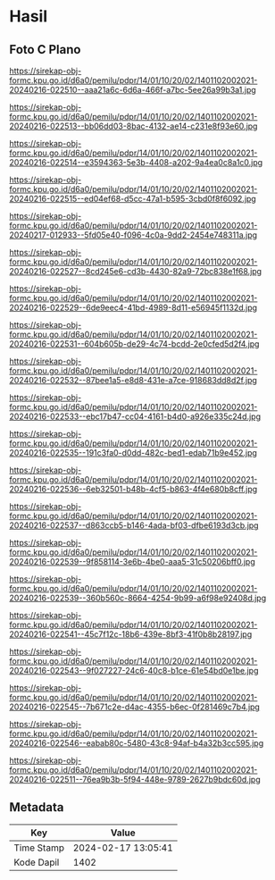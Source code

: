 # Hasil

## Foto C Plano

https://sirekap-obj-formc.kpu.go.id/d6a0/pemilu/pdpr/14/01/10/20/02/1401102002021-20240216-022510--aaa21a6c-6d6a-466f-a7bc-5ee26a99b3a1.jpg

https://sirekap-obj-formc.kpu.go.id/d6a0/pemilu/pdpr/14/01/10/20/02/1401102002021-20240216-022513--bb06dd03-8bac-4132-ae14-c231e8f93e60.jpg

https://sirekap-obj-formc.kpu.go.id/d6a0/pemilu/pdpr/14/01/10/20/02/1401102002021-20240216-022514--e3594363-5e3b-4408-a202-9a4ea0c8a1c0.jpg

https://sirekap-obj-formc.kpu.go.id/d6a0/pemilu/pdpr/14/01/10/20/02/1401102002021-20240216-022515--ed04ef68-d5cc-47a1-b595-3cbd0f8f6092.jpg

https://sirekap-obj-formc.kpu.go.id/d6a0/pemilu/pdpr/14/01/10/20/02/1401102002021-20240217-012933--5fd05e40-f096-4c0a-9dd2-2454e748311a.jpg

https://sirekap-obj-formc.kpu.go.id/d6a0/pemilu/pdpr/14/01/10/20/02/1401102002021-20240216-022527--8cd245e6-cd3b-4430-82a9-72bc838e1f68.jpg

https://sirekap-obj-formc.kpu.go.id/d6a0/pemilu/pdpr/14/01/10/20/02/1401102002021-20240216-022529--6de9eec4-41bd-4989-8d11-e56945f1132d.jpg

https://sirekap-obj-formc.kpu.go.id/d6a0/pemilu/pdpr/14/01/10/20/02/1401102002021-20240216-022531--604b605b-de29-4c74-bcdd-2e0cfed5d2f4.jpg

https://sirekap-obj-formc.kpu.go.id/d6a0/pemilu/pdpr/14/01/10/20/02/1401102002021-20240216-022532--87bee1a5-e8d8-431e-a7ce-918683dd8d2f.jpg

https://sirekap-obj-formc.kpu.go.id/d6a0/pemilu/pdpr/14/01/10/20/02/1401102002021-20240216-022533--ebc17b47-cc04-4161-b4d0-a926e335c24d.jpg

https://sirekap-obj-formc.kpu.go.id/d6a0/pemilu/pdpr/14/01/10/20/02/1401102002021-20240216-022535--191c3fa0-d0dd-482c-bed1-edab71b9e452.jpg

https://sirekap-obj-formc.kpu.go.id/d6a0/pemilu/pdpr/14/01/10/20/02/1401102002021-20240216-022536--6eb32501-b48b-4cf5-b863-4f4e680b8cff.jpg

https://sirekap-obj-formc.kpu.go.id/d6a0/pemilu/pdpr/14/01/10/20/02/1401102002021-20240216-022537--d863ccb5-b146-4ada-bf03-dfbe6193d3cb.jpg

https://sirekap-obj-formc.kpu.go.id/d6a0/pemilu/pdpr/14/01/10/20/02/1401102002021-20240216-022539--9f858114-3e6b-4be0-aaa5-31c50206bff0.jpg

https://sirekap-obj-formc.kpu.go.id/d6a0/pemilu/pdpr/14/01/10/20/02/1401102002021-20240216-022539--360b560c-8664-4254-9b99-a6f98e92408d.jpg

https://sirekap-obj-formc.kpu.go.id/d6a0/pemilu/pdpr/14/01/10/20/02/1401102002021-20240216-022541--45c7f12c-18b6-439e-8bf3-41f0b8b28197.jpg

https://sirekap-obj-formc.kpu.go.id/d6a0/pemilu/pdpr/14/01/10/20/02/1401102002021-20240216-022543--9f027227-24c6-40c8-b1ce-61e54bd0e1be.jpg

https://sirekap-obj-formc.kpu.go.id/d6a0/pemilu/pdpr/14/01/10/20/02/1401102002021-20240216-022545--7b671c2e-d4ac-4355-b6ec-0f281469c7b4.jpg

https://sirekap-obj-formc.kpu.go.id/d6a0/pemilu/pdpr/14/01/10/20/02/1401102002021-20240216-022546--eabab80c-5480-43c8-94af-b4a32b3cc595.jpg

https://sirekap-obj-formc.kpu.go.id/d6a0/pemilu/pdpr/14/01/10/20/02/1401102002021-20240216-022511--76ea9b3b-5f94-448e-9789-2627b9bdc60d.jpg


## Metadata

| Key        | Value               |
| ---------- | ------------------- |
| Time Stamp | 2024-02-17 13:05:41 |
| Kode Dapil | 1402                |



